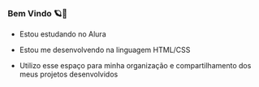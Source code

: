 ### Bem Vindo 🪐💫     



- Estou estudando no Alura

- Estou me desenvolvendo na linguagem HTML/CSS

- Utilizo esse espaço para minha organização e compartilhamento dos meus projetos desenvolvidos 

